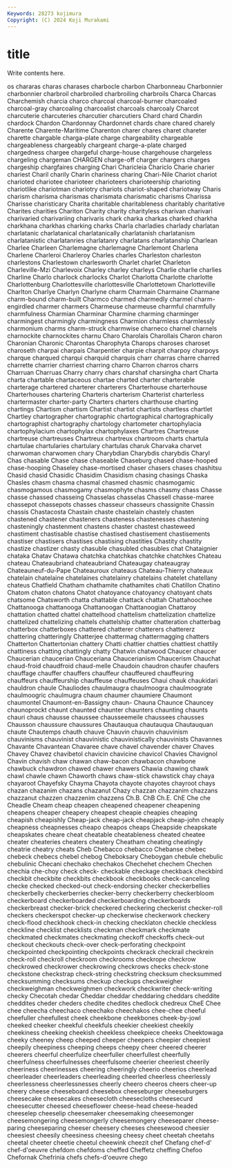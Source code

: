 ```yaml
---
Keywords: 28273 kojimura
Copyright: (C) 2024 Koji Murakami
---
```


# title

Write contents here.



os chararas charas charases charbocle charbon
Charbonneau Charbonnier charbonnier charbroil charbroiled charbroiling charbroils Charca Charcas Charchemish
charcia charco charcoal charcoal-burner charcoaled charcoal-gray charcoaling charcoalist charcoals charcoaly
Charcot charcuterie charcuteries charcutier charcutiers Chard chard Chardin chardock Chardon
Chardonnay Chardonnet chards chare chared charely Charente Charente-Maritime Charenton charer
chares charet chareter charette chargable charga-plate charge chargeability chargeable chargeableness
chargeably chargeant charge-a-plate charged chargedness chargee chargeful charge-house chargehouse chargeless
chargeling chargeman CHARGEN charge-off charger chargers charges chargeship chargfaires charging
Chari Charicleia Chariclo Charie charier chariest Charil charily Charin chariness
charing Chari-Nile Chariot chariot charioted chariotee charioteer charioteers charioteership charioting
chariotlike chariotman chariotry chariots chariot-shaped chariotway Charis charism charisma charismas
charismata charismatic charisms Charissa Charisse charisticary Charita charitable charitableness charitably
charitative Charites charities Chariton Charity charity charityless charivan charivari charivaried
charivariing charivaris chark charka charkas charked charkha charkhana charkhas charking
charks Charla charladies charlady charlatan charlatanic charlatanical charlatanically charlatanish charlatanism
charlatanistic charlatanries charlatanry charlatans charlatanship Charlean Charlee Charleen Charlemagne charlemagne
Charlemont Charlena Charlene Charleroi Charleroy Charles charles Charleston charleston charlestons
Charlestown charlesworth Charlet charlet Charleton Charleville-Mzi Charlevoix Charley charley charleys
Charlie charlie charlies Charline Charlo charlock charlocks Charlot Charlotta Charlotte
charlotte Charlottenburg Charlottesville charlottesville Charlottetown Charlotteville Charlton Charlye Charlyn Charlyne
charm Charmain Charmaine Charmane charm-bound charm-built Charmco charmed charmedly charmel
charm-engirdled charmer charmers Charmeuse charmeuse charmful charmfully charmfulness Charmian Charminar
Charmine charming charminger charmingest charmingly charmingness Charmion charmless charmlessly charmonium
charms charm-struck charmwise charneco charnel charnels charnockite charnockites charnu Charo
Charolais Charollais Charon charon Charonian Charonic Charontas Charophyta Charops charoses
charoset charoseth charpai charpais Charpentier charpie charpit charpoy charpoys charque
charqued charqui charquid charquis charr charras charre charred charrette charrier
charriest charring charro Charron charros charrs Charruan Charruas Charry charry
chars charshaf charsingha chart Charta charta chartable chartaceous chartae charted
charter charterable charterage chartered charterer charterers Charterhouse charterhouse Charterhouses chartering
Charteris charterism Charterist charterless chartermaster charter-party Charters charters charthouse charting
chartings Chartism chartism Chartist chartist chartists chartless chartlet Chartley chartographer
chartographic chartographical chartographically chartographist chartography chartology chartometer chartophylacia chartophylacium chartophylax
chartophylaxes Chartres Chartreuse chartreuse chartreuses Chartreux chartreux chartroom charts chartula
chartulae chartularies chartulary chartulas charuk Charvaka charvet charwoman charwomen chary
Charybdian Charybdis charybdis Charyl Chas chasable Chase chase chaseable Chaseburg
chased chase-hooped chase-hooping Chaseley chase-mortised chaser chasers chases chashitsu Chasid
chasid Chasidic Chasidim Chasidism chasing chasings Chaska Chasles chasm chasma
chasmal chasmed chasmic chasmogamic chasmogamous chasmogamy chasmophyte chasms chasmy chass
Chasse chasse chassed chasseing Chasselas chasselas Chassell chasse-maree chassepot chassepots
chasses chasseur chasseurs chassignite Chassin chassis Chastacosta Chastain chaste chastelain
chastely chasten chastened chastener chasteners chasteness chastenesses chastening chasteningly chastenment
chastens chaster chastest chasteweed chastiment chastisable chastise chastised chastisement chastisements
chastiser chastisers chastises chastising chastities Chastity chastity chastize chastizer chasty
chasuble chasubled chasubles chat Chataignier chataka Chatav Chatawa chatchka chatchkas
chatchke chatchkes Chateau chateau Chateaubriand chateaubriand Chateaugay chateaugray Chateauneuf-du-Pape Chateauroux
chateaus Chateau-Thierry chateaux chatelain chatelaine chatelaines chatelainry chatelains chatelet chatellany
chateus Chatfield Chatham chathamite chathamites chati Chatillon Chatino Chatom chaton
chatons Chatot chatoyance chatoyancy chatoyant chats chatsome Chatsworth chatta chattable
chattack chattah Chattahoochee Chattanooga chattanooga Chattanoogan Chattanoogian Chattaroy chattation chatted
chattel chattelhood chattelism chattelization chattelize chattelized chattelizing chattels chattelship chatter
chatteration chatterbag chatterbox chatterboxes chattered chatterer chatterers chattererz chattering chatteringly
Chatterjee chattermag chattermagging chatters Chatterton Chattertonian chattery Chatti chattier chatties
chattiest chattily chattiness chatting chattingly chatty Chatwin chatwood Chaucer chaucer
Chaucerian chaucerian Chauceriana Chaucerianism Chaucerism Chauchat chaud-froid chaudfroid chaud-melle Chaudoin
chaudron chaufer chaufers chauffage chauffer chauffers chauffeur chauffeured chauffeuring chauffeurs
chauffeurship chauffeuse chauffeuses Chaui chauk chaukidari chauldron chaule Chauliodes chaulmaugra
chaulmoogra chaulmoograte chaulmoogric chaulmugra chaum chaumer chaumiere Chaumont chaumontel Chaumont-en-Bassigny
chaun- Chauna Chaunce Chauncey chaunoprockt chaunt chaunted chaunter chaunters chaunting
chaunts chauri chaus chausse chaussee chausseemeile chaussees chausses Chausson chaussure
chaussures Chautauqua chautauqua Chautauquan chaute Chautemps chauth chauve Chauvin chauvin
chauvinism chauvinisms chauvinist chauvinistic chauvinistically chauvinists Chavannes Chavante Chavantean Chavaree
chave chavel chavender chaver Chaves Chavey Chavez chavibetol chavicin chavicine
chavicol Chavies Chavignol Chavin chavish chaw chawan chaw-bacon chawbacon chawbone
chawbuck chawdron chawed chawer chawers Chawia chawing chawk chawl chawle
chawn Chaworth chaws chaw-stick chawstick chay chaya chayaroot Chayefsky Chayma
Chayota chayote chayotes chayroot chays chazan chazanim chazans chazanut Chazy
chazzan chazzanim chazzans chazzanut chazzen chazzenim chazzens Ch.B. ChB Ch.E.
ChE Che che Cheadle Cheam cheap cheapen cheapened cheapener cheapening
cheapens cheaper cheapery cheapest cheapie cheapies cheaping cheapish cheapishly Cheap-jack
cheap-jack cheapjack cheap-john cheaply cheapness cheapnesses cheapo cheapos cheaps Cheapside
cheapskate cheapskates cheare cheat cheatable cheatableness cheated cheatee cheater cheateries
cheaters cheatery Cheatham cheating cheatingly cheatrie cheatry cheats Cheb Chebacco
chebacco Chebanse chebec chebeck chebecs chebel chebog Cheboksary Cheboygan chebule
chebulic chebulinic Checani chechako chechakos Chechehet chechem Chechen chechia che-choy
check check- checkable checkage checkback checkbird checkbit checkbite checkbits checkbook
checkbooks check-canceling checke checked checked-out check-endorsing checker checkerbellies checkerbelly checkerberries
checker-berry checkerberry checkerbloom checkerboard checkerboarded checkerboarding checkerboards checkerbreast checker-brick checkered
checkering checkerist checker-roll checkers checkerspot checker-up checkerwise checkerwork checkery check-flood
checkhook check-in checking checklaton checkle checkless checkline checklist checklists checkman
checkmark checkmate checkmated checkmates checkmating checkoff checkoffs check-out checkout checkouts
check-over check-perforating checkpoint checkpointed checkpointing checkpoints checkrack checkrail checkrein check-roll
checkroll checkroom checkrooms checkrope checkrow checkrowed checkrower checkrowing checkrows checks
check-stone checkstone checkstrap check-string checkstring checksum checksummed checksumming checksums checkup
checkups checkweigher checkweighman checkweighmen checkwork checkwriter check-writing checky Checotah chedar
Cheddar cheddar cheddaring cheddars cheddite cheddites cheder cheders chedite chedites
chedlock chedreux CheE Chee chee cheecha cheechaco cheechako cheechakos chee-chee
cheeful cheefuller cheefullest cheek cheekbone cheekbones cheek-by-jowl cheeked cheeker cheekful
cheekfuls cheekier cheekiest cheekily cheekiness cheeking cheekish cheekless cheekpiece cheeks
Cheektowaga cheeky cheeney cheep cheeped cheeper cheepers cheepier cheepiest cheepily
cheepiness cheeping cheeps cheepy cheer cheered cheerer cheerers cheerful cheerfulize
cheerfuller cheerfullest cheerfully cheerfulness cheerfulnesses cheerfulsome cheerier cheeriest cheerily cheeriness
cheerinesses cheering cheeringly cheerio cheerios cheerlead cheerleader cheerleaders cheerleading cheerled
cheerless cheerlessly cheerlessness cheerlessnesses cheerly cheero cheeros cheers cheer-up cheery
cheese cheeseboard cheesebox cheeseburger cheeseburgers cheesecake cheesecakes cheesecloth cheesecloths cheesecurd
cheesecutter cheesed cheeseflower cheese-head cheese-headed cheeselep cheeselip cheesemaker cheesemaking cheesemonger
cheesemongering cheesemongerly cheesemongery cheeseparer cheese-paring cheeseparing cheeser cheesery cheeses cheesewood
cheesier cheesiest cheesily cheesiness cheesing cheesy cheet cheetah cheetahs cheetal
cheeter cheetie cheetul cheewink cheezit chef Chefang chef-d' chef-d'oeuvre chefdom
chefdoms cheffed Cheffetz cheffing Chefoo Chefornak Chefrinia chefs chefs-d'oeuvre chego
